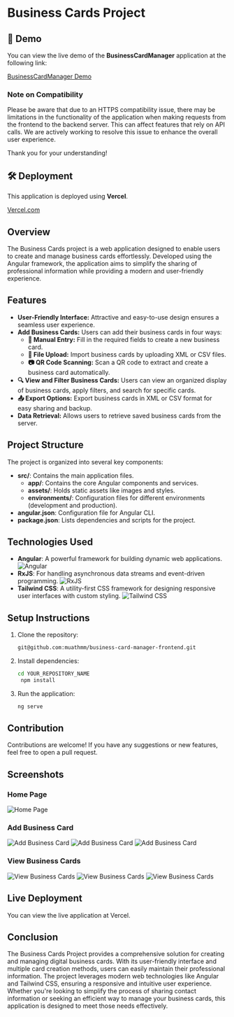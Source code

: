 # Business Cards Project
## 🚀 Demo

You can view the live demo of the **BusinessCardManager** application at the following link:

[BusinessCardManager Demo](http://business-card-manager.vercel.app/list-cards)

### Note on Compatibility
Please be aware that due to an HTTPS compatibility issue, there may be limitations in the functionality of the application when making requests from the frontend to the backend server. This can affect features that rely on API calls. We are actively working to resolve this issue to enhance the overall user experience.

Thank you for your understanding!

## 🛠️ Deployment

This application is deployed using **Vercel**. 

[Vercel.com](https://vercel.com/)



## Overview
The Business Cards project is a web application designed to enable users to create and manage business cards effortlessly. Developed using the Angular framework, the application aims to simplify the sharing of professional information while providing a modern and user-friendly experience.

## Features
- **User-Friendly Interface:** Attractive and easy-to-use design ensures a seamless user experience.
- **Add Business Cards:** Users can add their business cards in four ways:
  - **📝 Manual Entry:** Fill in the required fields to create a new business card.
  - **📂 File Upload:** Import business cards by uploading XML or CSV files.
  - **📷 QR Code Scanning:** Scan a QR code to extract and create a business card automatically.
- **🔍 View and Filter Business Cards:** Users can view an organized display of business cards, apply filters, and search for specific cards.
- **📤 Export Options:** Export business cards in XML or CSV format for easy sharing and backup.
- **Data Retrieval:** Allows users to retrieve saved business cards from the server.

## Project Structure
The project is organized into several key components:
- **src/**: Contains the main application files.
  - **app/**: Contains the core Angular components and services.
  - **assets/**: Holds static assets like images and styles.
  - **environments/**: Configuration files for different environments (development and production).
- **angular.json**: Configuration file for Angular CLI.
- **package.json**: Lists dependencies and scripts for the project.

## Technologies Used
- **Angular**: A powerful framework for building dynamic web applications. ![Angular](https://img.shields.io/badge/Angular-1C1E24?style=flat&logo=angular&logoColor=white)
- **RxJS**: For handling asynchronous data streams and event-driven programming. ![RxJS](https://img.shields.io/badge/RxJS-Spyglass?style=flat&logo=rxjs&logoColor=white)
- **Tailwind CSS**: A utility-first CSS framework for designing responsive user interfaces with custom styling. ![Tailwind CSS](https://img.shields.io/badge/Tailwind%20CSS-38B2AC?style=flat&logo=tailwindcss&logoColor=white)

## Setup Instructions
1. Clone the repository:
   ```bash
   git@github.com:muathmm/business-card-manager-frontend.git
2. Install dependencies:
   ```bash
   cd YOUR_REPOSITORY_NAME
    npm install

3. Run the application:
   ```bash
   ng serve

## Contribution
Contributions are welcome! If you have any suggestions or new features, feel free to open a pull request.

## Screenshots
### Home Page
![Home Page]( ./public/image/Home.png)

### Add Business Card
![Add Business Card](./public/image/Form.png)
![Add Business Card](./public/image/xml.png)
![Add Business Card](./public/image/qr.png)

### View Business Cards

![View Business Cards](./public/image/View.png)
![View Business Cards](./public/image/Edit.png)
![View Business Cards](./public/image/View1.png)

## Live Deployment
You can view the live application at Vercel.




## Conclusion

The Business Cards Project provides a comprehensive solution for creating and managing digital business cards. With its user-friendly interface and multiple card creation methods, users can easily maintain their professional information. The project leverages modern web technologies like Angular and Tailwind CSS, ensuring a responsive and intuitive user experience. Whether you're looking to simplify the process of sharing contact information or seeking an efficient way to manage your business cards, this application is designed to meet those needs effectively.